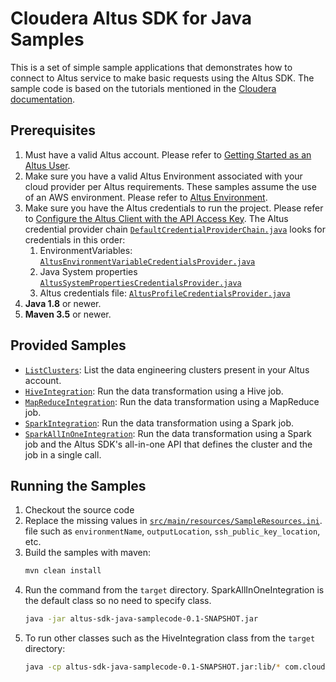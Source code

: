 # Cloudera Altus SDK for Java Samples

This is a set of simple sample applications that demonstrates how to connect to
Altus service to make basic requests using the Altus SDK. The sample code
is based on the tutorials mentioned in the
[Cloudera documentation](https://www.cloudera.com/documentation/altus/topics/altaws_tut_medicare.html#tut_create_cluster_jobs_spark).

## Prerequisites
1) Must have a valid Altus account. Please refer to
   [Getting Started as an Altus User](https://www.cloudera.com/documentation/altus/Shared/altus_usr_get_started.html).
2) Make sure you have a valid Altus Environment associated with your cloud
   provider per Altus requirements. These samples assume the use of an AWS
   environment. Please refer to [Altus Environment](https://www.cloudera.com/documentation/altus/topics/altaws_adm_environment.html).
3) Make sure you have the Altus credentials to run the project. Please refer to
   [Configure the Altus Client with the API Access Key](https://www.cloudera.com/documentation/altus/Shared/altus_usr_get_started.html#configure_client).
   The Altus credential provider chain
   [`DefaultCredentialProviderChain.java`](https://github.com/cloudera/altus-sdk-java/blob/master/src/main/java/com/cloudera/altus/authentication/credentials/DefaultCredentialProviderChain.java)
   looks for credentials in this order:
    1) EnvironmentVariables: [`AltusEnvironmentVariableCredentialsProvider.java`](https://github.com/cloudera/altus-sdk-java/blob/master/src/main/java/com/cloudera/altus/authentication/credentials/AltusEnvironmentVariableCredentialsProvider.java)
    2) Java System properties [`AltusSystemPropertiesCredentialsProvider.java`](https://github.com/cloudera/altus-sdk-java/blob/master/src/main/java/com/cloudera/altus/authentication/credentials/AltusSystemPropertiesCredentialsProvider.java)
    3) Altus credentials file: [`AltusProfileCredentialsProvider.java`](https://github.com/cloudera/altus-sdk-java/blob/master/src/main/java/com/cloudera/altus/authentication/credentials/AltusProfileCredentialsProvider.java)
4) **Java 1.8** or newer.
5) **Maven 3.5** or newer.

## Provided Samples

* [`ListClusters`](https://github.com/cloudera/altus-sdk-java-samples/blob/master/src/main/java/com/cloudera/altus/sdk/samples/ListClusters.java):
  List the data engineering clusters present in your Altus account.
* [`HiveIntegration`](https://github.com/cloudera/altus-sdk-java-samples/blob/master/src/main/java/com/cloudera/altus/sdk/samples/HiveIntegration.java):
  Run the data transformation using a Hive job.
* [`MapReduceIntegration`](https://github.com/cloudera/altus-sdk-java-samples/blob/master/src/main/java/com/cloudera/altus/sdk/samples/MapreduceIntegration.java):
  Run the data transformation using a MapReduce job.
* [`SparkIntegration`](https://github.com/cloudera/altus-sdk-java-samples/blob/master/src/main/java/com/cloudera/altus/sdk/samples/SparkIntegration.java):
  Run the data transformation using a Spark job.
* [`SparkAllInOneIntegration`](https://github.com/cloudera/altus-sdk-java-samples/blob/master/src/main/java/com/cloudera/altus/sdk/samples/SparkAllInOneIntegration.java):
  Run the data transformation using a Spark job and the Altus SDK's all-in-one
  API that defines the cluster and the job in a single call.

## Running the Samples

1) Checkout the source code
2) Replace the missing values in [`src/main/resources/SampleResources.ini`](https://github.com/cloudera/altus-sdk-java-samples/blob/master/src/main/resources/SampleResources.ini).
   file such as `environmentName`, `outputLocation`, `ssh_public_key_location`, etc.
3) Build the samples with maven:
   ```sh
   mvn clean install
   ```
4) Run the command from the `target` directory. SparkAllInOneIntegration is the default class so no need to specify class.
   ```sh
   java -jar altus-sdk-java-samplecode-0.1-SNAPSHOT.jar
   ```
5) To run other classes such as the HiveIntegration class from the `target` directory:
   ```sh
   java -cp altus-sdk-java-samplecode-0.1-SNAPSHOT.jar:lib/* com.cloudera.altus.sdk.samples.HiveIntegration
   ```